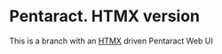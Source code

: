 # Pentaract. HTMX version

This is a branch with an [HTMX](https://htmx.org/) driven Pentaract Web UI
